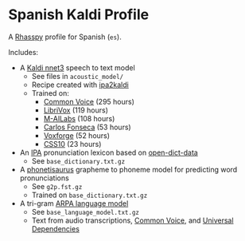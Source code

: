 # Spanish Kaldi Profile

A [Rhasspy](https://github.com/rhasspy/rhasspy) profile for Spanish (`es`).

Includes:

* A [Kaldi nnet3](https://kaldi-asr.org/doc/dnn3.html) speech to text model
    * See files in `acoustic_model/`
    * Recipe created with [ipa2kaldi](https://github.com/rhasspy/ipa2kaldi)
    * Trained on:
        * [Common Voice](https://commonvoice.mozilla.org) (295 hours)
        * [LibriVox](https://www.kaggle.com/carlfm01/120h-spanish-speech) (119 hours)
        * [M-AILabs](https://www.caito.de/2019/01/the-m-ailabs-speech-dataset/) (108 hours)
        * [Carlos Fonseca](https://github.com/carlfm01/my-speech-datasets) (53 hours)
        * [Voxforge](http://voxforge.org/es) (52 hours)
        * [CSS10](https://www.kaggle.com/bryanpark/spanish-single-speaker-speech-dataset) (23 hours)
* An [IPA](https://en.wikipedia.org/wiki/International_Phonetic_Alphabet) pronunciation lexicon based on [open-dict-data](https://github.com/open-dict-data/ipa-dict)
    * See `base_dictionary.txt.gz`
* A [phonetisaurus](https://github.com/AdolfVonKleist/Phonetisaurus) grapheme to phoneme model for predicting word pronunciations
    * See `g2p.fst.gz`
    * Trained on `base_dictionary.txt.gz`
* A tri-gram [ARPA language model](https://cmusphinx.github.io/wiki/arpaformat/)
    * See `base_language_model.txt.gz`
    * Text from audio transcriptions, [Common Voice](https://github.com/mozilla/common-voice/tree/master/server/data/es), and [Universal Dependencies](https://universaldependencies.org/)
